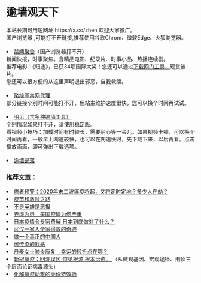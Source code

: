 # 逾墙观天下
<div>本站长期可用短网址:https://x.co/zhen 欢迎大家推广。</div>
<div>国产浏览器 ,可能打不开链接,推荐使用谷歌Chrom、微软Edge、火狐浏览器。</div>
<div><BR></div>
<li><font class="ws11"><a 
  <li><font class="ws11"><a href= https://github.com/gfw-breaker/banned-news1/blob/master/README.md title="" target="_blank">禁闻聚合</a></font>（国产浏览器打不开） </li>
  <div>新闻快报，时事聚焦。含精品电影、纪录片、时事小品、热播连续剧。</font></li></div> 
  <div>推荐电影：《归途》，已获34项国际大奖！您还可以通过<a href="https://github.com/wlrgim293/www/blob/master/README.md"" title="" target="_blank">下载网门工具，</a></font>观赏该片。</font></li></div>
  <div>您还可以很方便的从这里声明退出邪恶，自我救赎。</font></li></div> 
<div><BR></div>
<li><font class="ws11"><a href="https://github.com/jyg66/4/wiki" title="" target="_blank">聚缘阁禁网代理</a></font></li   
 
<div>部分链接个别时间可能打不开，但站主维护速度很快，您可以换个时间再试试。</font></li></div> 
<div><BR></div> 
 <li><font class="ws11"><a href="https://gitlab.com/szzdlab/www/blob/master/README.md" title="" target="_blank">明见（含多种逾墙工具）</a></font></li  
<div>个别情况如果打不开，请使用<a href="https://github.com/wlrgim293/www/blob/master/README.md" title="" target="_blank">稳定版</a></font>。</font></li></div> 
 <div>看视频小技巧：加载时间有时较长，需要耐心等一会儿。如果视频卡顿，可以换个时间再看，一般早上网速较快，也可以在网速快时，先下载下来，以后再看。点击播放画面，即可弹出下载选项。</font></li></div>
<div><BR></div> 
    
<li><font class="ws11"><a href="https://github.com/osurf/1zdy/blob/master/README.md" title="" target="_blank">逾墙部落</a></font></li>
  
 ### 推荐文章：
 <li><font class="ws11"><a href=https://zh9988.wordpress.com/%E4%BF%AE%E8%80%85%E8%A7%82%E5%A4%A9%E8%B1%A1%E9%A2%84%E8%AD%A6%EF%BC%9A2020%E5%B9%B4%E6%9C%AB%E4%BA%8C%E6%B3%A2%E7%98%9F%E7%96%AB%E5%B0%86%E8%B5%B7%EF%BC%8C%E5%8F%88%E5%B0%86%E5%AE%9A%E6%97%B6/ target="_blank">修者预警：2020年末二波瘟疫将起，又将定时定地？多少人在劫？</a> </font></li>
 <li><font class="ws11"><a href=https://github.com/zh99/1/wiki/%E7%96%AB%E8%8B%97%E5%92%8C%E6%95%91%E8%B5%8E%E4%B9%8B%E8%B7%AF target="_blank">疫苗和救赎之路</a> </font></li>
<li><font class="ws11"><a href=https://github.com/zh99/1/wiki/%E4%B8%8D%E6%98%AF%E8%8B%B1%E9%9B%84%E6%98%AF%E6%81%B6%E6%8A%A5 target="_blank">不是英雄是恶报 </a> </font></li>

<li><font class="ws11"><a href=https://github.com/zh99/1/wiki/%E5%85%BB%E8%99%8E%E4%B8%BA%E6%82%A3%E3%80%80%E7%BE%8E%E5%9B%BD%E7%96%AB%E6%83%85%E4%B8%BA%E4%BD%95%E4%B8%A5%E9%87%8D target="_blank">养虎为患　美国疫情为何严重 </a> </font></li>
<li><font class="ws11"><a href=https://github.com/zh99/1/wiki/%E6%97%A5%E6%9C%AC%E7%96%AB%E6%83%85%E4%BB%A4%E4%B8%93%E5%AE%B6%E8%B4%B9%E8%A7%A3-%E6%97%A5%E6%9C%AC%E5%88%B0%E5%BA%95%E5%81%9A%E5%AF%B9%E4%BA%86%E4%BB%80%E4%B9%88%EF%BC%9F target="_blank">日本疫情令专家费解 日本到底做对了什么？ </a> </font></li>
<li><font class="ws11"><a href=https://github.com/zh99/1/wiki/%E6%AD%A6%E6%B1%89%E4%BA%BA%E7%94%A8%E7%9C%9F%E5%90%8D%E4%B8%89%E9%80%80%E5%90%8E%E5%85%A8%E5%AE%B6%E5%BE%97%E6%95%91 target="_blank">武汉一家人全家得救的奇迹 </a> </font></li>
  <li><font class="ws11"><a href=https://github.com/zh99/1/wiki/%E5%81%9A%E4%B8%80%E4%B8%AA%E7%9C%9F%E6%AD%A3%E7%9A%84%E4%B8%AD%E5%9B%BD%E4%BA%BA target="_blank">做一个真正的中国人 </a> </font></li>
<li><font class="ws11"><a href=https://github.com/zh99/1/wiki/%E5%8F%AF%E4%BC%A0%E6%9F%93%E7%9A%84%E7%BD%AA%E6%81%B6 target="_blank">可传染的罪恶 </a> </font></li>
 <li><font class="ws11"><a href=https://zh9988.wordpress.com/21-2/ target="_blank">丹麦女士肺炎康复　幸运的转折点在哪？ </a> </font></li>
 <li><font class="ws11"><a href=https://zh9988.wordpress.com/新冠瘟疫：回溯误区-惊见根源-根本治愈（1） target="_blank">新冠瘟疫：回溯误区 惊见根源 根本治愈。 <a> </font>（从微观基因、宏观途径、刑侦三个层面论证病毒源头）</a></li>
 <li><font class="ws11"><a href=https://github.com/zh99/1/wiki/%E5%8C%96%E8%A7%A3%E7%98%9F%E7%96%AB%E5%8A%AB%E9%9A%BE%E7%9A%84%E6%97%A0%E4%BB%B7%E7%89%B9%E6%95%88%E8%8D%AF target="_blank">化解瘟疫劫难的无价特效药 </a> </font></li>
 
 
<div><BR></div>
